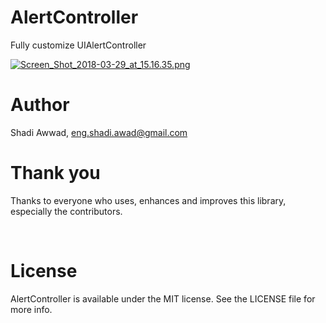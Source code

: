 # AlertController
Fully customize UIAlertController

[![Screen_Shot_2018-03-29_at_15.16.35.png](https://s9.postimg.org/rysmjic4v/Screen_Shot_2018-03-29_at_15.16.35.png)](https://postimg.org/image/k61yrj65n/)



# Author

Shadi Awwad, eng.shadi.awad@gmail.com

# Thank you
Thanks to everyone who uses, enhances and improves this library, especially the contributors.
<p>&nbsp;</p>

# License

AlertController is available under the MIT license. See the LICENSE file for more info.
